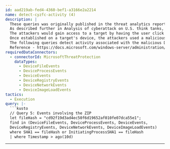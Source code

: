 ```yaml
---
id: aad219ab-fed4-4360-bef1-a3166e2a2214
name: detect-cyzfc-activity (4)
description: |
  These queries was originally published in the threat analytics report, Attacks on gov't, think tanks, NGOs.
  As described further in Analysis of cyberattack on U.S. think tanks, non-profits, public sector by unidentified attackers, there was a very large spear-phishing campaign launched in November 2019.
  The attackers would gain access to a target by having the user click on a link to a compromised website and download a .zip archive.
  Once established on a target's device, the attackers used a malicious DLL named cyzfc.dat to execute additional payloads. They would call a function in the malicious DLL via the legitimate Windows process, rundll32.exe, to connect directly to their command-and-control (C2) servers.
  The following queries detect activity associated with the malicious DLL, cyzfc.dat., used in this campaign.
  Reference - https://docs.microsoft.com/windows-server/administration/windows-commands/rundll32
requiredDataConnectors:
  - connectorId: MicrosoftThreatProtection
    dataTypes:
      - DeviceFileEvents
      - DeviceProcessEvents
      - DeviceEvents
      - DeviceRegistryEvents
      - DeviceNetworkEvents
      - DeviceImageLoadEvents
tactics:
  - Execution
query: |-
  ```kusto
  // Query 5: Events involving the ZIP
  let fileHash = "cd92f19d3ad4ec50f6d19652af010fe07dca55e1";
  find in (DeviceFileEvents, DeviceProcessEvents, DeviceEvents,
  DeviceRegistryEvents, DeviceNetworkEvents, DeviceImageLoadEvents)
  where SHA1 == fileHash or InitiatingProcessSHA1 == fileHash
  | where Timestamp > ago(10d)
  ```
---
```


